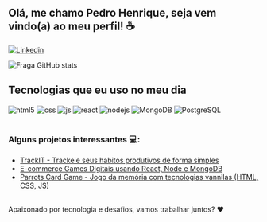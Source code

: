 ## Olá, me chamo Pedro Henrique, seja vem vindo(a) ao meu perfil!  ☕

[![Linkedin](https://img.shields.io/badge/LinkedIn-0077B5?style=for-the-badge&logo=linkedin&logoColor=white)](https://www.linkedin.com/in/pedrosilva46)

![Fraga GitHub stats](https://github-readme-stats.vercel.app/api?username=Pedro-Hen46&show_icons=true&theme=dracula&count_private=true)

## Tecnologias que eu uso no meu dia

<div style="display: inline_block">
  <img align="center" alt="html5" src="https://img.shields.io/badge/HTML5-E34F26?style=for-the-badge&logo=html5&logoColor=white" />
  <img align="center" alt="css" src="https://img.shields.io/badge/CSS3-1572B6?style=for-the-badge&logo=css3&logoColor=white" />
  <img align="center" alt="js" src="https://img.shields.io/badge/JavaScript-F7DF1E?style=for-the-badge&logo=javascript&logoColor=black" />
  <img align="center" alt="react" src="https://img.shields.io/badge/React-20232A?style=for-the-badge&logo=react&logoColor=61DAFB" />
  <img align="center" alt="nodejs" src="https://img.shields.io/badge/Node.js-43853D?style=for-the-badge&logo=node.js&logoColor=white" />
  <img align="center" alt="MongoDB" src="https://img.shields.io/badge/MongoDB-4EA94B?style=for-the-badge&logo=mongodb&logoColor=white" />
  <img align="center" alt="PostgreSQL" src="https://img.shields.io/badge/PostgreSQL-316192?style=for-the-badge&logo=postgresql&logoColor=white" />

</div><br/>


### Alguns projetos interessantes 💻:
- [TrackIT - Trackeie seus habitos produtivos de forma simples](https://github.com/Pedro-Hen46/TrackIt)<br/>
- [E-commerce Games Digitais usando React, Node e MongoDB](https://github.com/Pedro-Hen46/driven-gaming-store)<br/>
- [Parrots Card Game - Jogo da memória com tecnologias vannilas (HTML, CSS, JS)](https://github.com/Pedro-Hen46/ParrotsGame)<br/><br/>


Apaixonado por tecnologia e desafios, vamos trabalhar juntos? ❤
